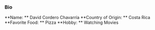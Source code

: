 ### Bio
**Name: ** David Cordero Chavarría
**Country of Origin: ** Costa Rica
**Favorite Food: ** Pizza
**Hobby: ** Watching Movies
